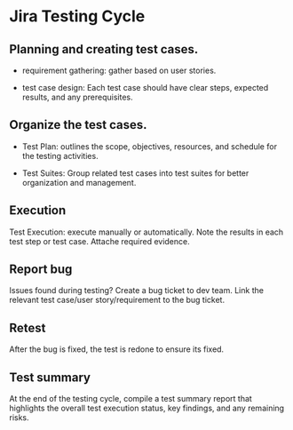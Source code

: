 # Jira Testing Cycle

## Planning and creating test cases.

- requirement gathering: gather based on user stories. 

- test case design: Each test case should have clear steps, expected results, and any prerequisites. 

## Organize the test cases.

- Test Plan: outlines the scope, objectives, resources, and schedule for the testing activities. 

- Test Suites: Group related test cases into test suites for better organization and management. 

## Execution

Test Execution: execute manually or automatically. Note the results in each test step or test case. Attache required evidence. 

## Report bug

Issues found during testing? Create a bug ticket to dev team. Link the relevant test case/user story/requirement to the bug ticket. 

## Retest

After the bug is fixed, the test is redone to ensure its fixed. 

## Test summary

At the end of the testing cycle, compile a test summary report that highlights the overall test execution status, key findings, and any remaining risks.
